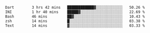 <!--START_SECTION:waka-->

```txt
Dart        3 hrs 42 mins   ████████████▓░░░░░░░░░░░░   50.26 %
INI         1 hr 40 mins    █████▓░░░░░░░░░░░░░░░░░░░   22.69 %
Bash        46 mins         ██▓░░░░░░░░░░░░░░░░░░░░░░   10.43 %
zsh         14 mins         █░░░░░░░░░░░░░░░░░░░░░░░░   03.38 %
Text        14 mins         ▓░░░░░░░░░░░░░░░░░░░░░░░░   03.33 %
```

<!--END_SECTION:waka-->
